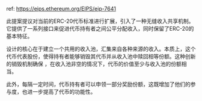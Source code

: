 ref: https://eips.ethereum.org/EIPS/eip-7641

此提案提议对当前的ERC-20代币标准进行扩展，引入了一种无缝收入共享机制。它提供了一系列接口来促进代币持有者之间公平分配收入，同时保留了ERC-20的基本特征。

设计的核心在于建立一个共用的收入池，汇集来自各种来源的收入。本质上，这个代币代表股份，使得持有者能够销毁其代币并从收入池中赎回相等份额。这种创新的销毁机制确保
，在收入池非空的情况下，代币的价值至少与收入池的份额相当。

此外，每隔一定时间，代币持有者可以申领一部分奖励份额，这既增加了他们的参与度，也进一步提高了代币的功能性。
